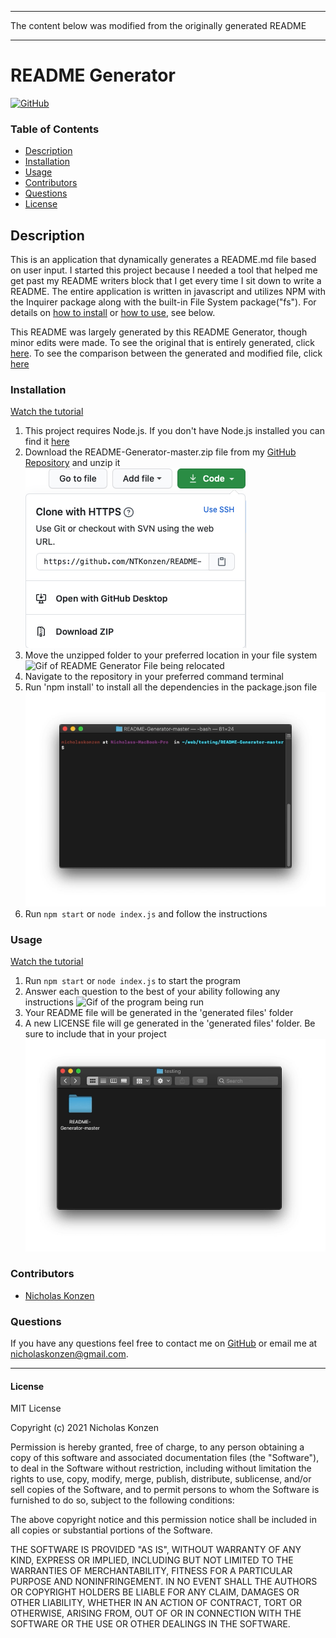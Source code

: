 ***
The content below was modified from the originally generated README
***

# README Generator #
[![GitHub](https://img.shields.io/github/license/NTKonzen/README-Generator)](#license)

### Table of Contents ###
* [Description](#description)
* [Installation](#installation)
* [Usage](#usage)
* [Contributors](#contributors)
* [Questions](#questions)
* [License](#license)

## Description ##

This is an application that dynamically generates a README.md file based on user input. I started this project because I needed a tool that helped me get past my README writers block that I get every time I sit down to write a README. The entire application is written in javascript and utilizes NPM with the Inquirer package along with the built-in File System package("fs"). For details on [how to install](#installation) or [how to use](#usage), see below.

This README was largely generated by this README Generator, though minor edits were made. To see the original that is entirely generated, click [here](./generated-readme-example.md). To see the comparison between the generated and modified file, click [here](https://github.com/NTKonzen/README-Generator/compare/master...unmodified)

### Installation ###

[Watch the tutorial](https://youtu.be/ZK9oT47J58o)

1. This project requires Node.js. If you don't have Node.js installed you can find it [here](https://nodejs.org/en/download/)
2. Download the README-Generator-master.zip file from my [GitHub Repository](https://github.com/NTKonzen/README-Generator) and unzip it
![Screenshot of Download](./screenshots/downloadButton.png)
3. Move the unzipped folder to your preferred location in your file system
![Gif of README Generator File being relocated](./screenshots/installation1.gif)
4. Navigate to the repository in your preferred command terminal
5. Run 'npm install' to install all the dependencies in the package.json file
![Gif Example of running 'npm install'](./screenshots/installation2.gif)
6. Run ```npm start``` or ```node index.js``` and follow the instructions

### Usage ###

[Watch the tutorial](https://youtu.be/ZK9oT47J58o)

1. Run ```npm start``` or ```node index.js``` to start the program
2. Answer each question to the best of your ability following any instructions
![Gif of the program being run](./screenshots/useage.gif)
3. Your README file will be generated in the 'generated files' folder
4. A new LICENSE file will ge generated in the 'generated files' folder. Be sure to include that in your project
![Gif example of the location of the newly generated files](./screenshots/useage1.gif)

### Contributors ###

* [Nicholas Konzen](https://github.com/NTKonzen)

### Questions ###
If you have any questions feel free to contact me on [GitHub](https://github.com/NTKonzen) or email me at nicholaskonzen@gmail.com.

---
#### License #### 

MIT License

Copyright (c) 2021 Nicholas Konzen

Permission is hereby granted, free of charge, to any person obtaining a copy
of this software and associated documentation files (the "Software"), to deal
in the Software without restriction, including without limitation the rights
to use, copy, modify, merge, publish, distribute, sublicense, and/or sell
copies of the Software, and to permit persons to whom the Software is
furnished to do so, subject to the following conditions:

The above copyright notice and this permission notice shall be included in all
copies or substantial portions of the Software.

THE SOFTWARE IS PROVIDED "AS IS", WITHOUT WARRANTY OF ANY KIND, EXPRESS OR
IMPLIED, INCLUDING BUT NOT LIMITED TO THE WARRANTIES OF MERCHANTABILITY,
FITNESS FOR A PARTICULAR PURPOSE AND NONINFRINGEMENT. IN NO EVENT SHALL THE
AUTHORS OR COPYRIGHT HOLDERS BE LIABLE FOR ANY CLAIM, DAMAGES OR OTHER
LIABILITY, WHETHER IN AN ACTION OF CONTRACT, TORT OR OTHERWISE, ARISING FROM,
OUT OF OR IN CONNECTION WITH THE SOFTWARE OR THE USE OR OTHER DEALINGS IN THE
SOFTWARE.